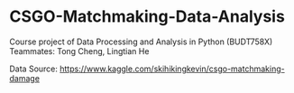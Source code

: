 # CSGO-Matchmaking-Data-Analysis
Course project of Data Processing and Analysis in Python (BUDT758X)
Teammates: Tong Cheng, Lingtian He

Data Source:
https://www.kaggle.com/skihikingkevin/csgo-matchmaking-damage
